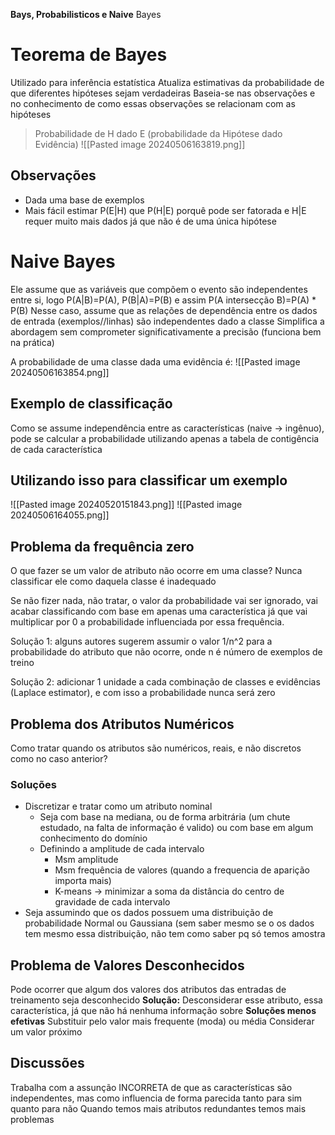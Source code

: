 **Bays, Probabilisticos e Naive** Bayes
# Teorema de Bayes
Utilizado para inferência estatística
Atualiza estimativas da probabilidade de que diferentes hipóteses sejam verdadeiras
	Baseia-se nas observações e no conhecimento de como essas observações se relacionam com as hipóteses

> Probabilidade de H dado E (probabilidade da Hipótese dado Evidência)
![[Pasted image 20240506163819.png]]
## Observações
- Dada uma base de exemplos
- Mais fácil estimar P(E|H) que P(H|E) porquê pode ser fatorada e H|E requer muito mais dados já que não é de uma única hipótese

# Naive Bayes
Ele assume que as variáveis que compõem o evento são independentes entre si, logo
P(A|B)=P(A), P(B|A)=P(B) e assim P(A intersecção B)=P(A) * P(B)
Nesse caso, assume que as relações de dependência entre os dados de entrada (exemplos//linhas) são independentes dado a classe
Simplifica a abordagem sem comprometer significativamente a precisão (funciona bem na prática)

A probabilidade de uma classe dada uma evidência é:
![[Pasted image 20240506163854.png]]

## Exemplo de classificação
Como se assume independência entre as características (naive -> ingênuo), pode se calcular a probabilidade utilizando apenas a tabela de contigência de cada característica
## Utilizando isso para classificar um exemplo
![[Pasted image 20240520151843.png]]
![[Pasted image 20240506164055.png]]

## Problema da frequência zero
O que fazer se um valor de atributo não ocorre em uma classe? Nunca classificar ele como daquela classe é inadequado

Se não fizer nada, não tratar, o valor da probabilidade vai ser ignorado, vai acabar classificando com base em apenas uma característica já que vai multiplicar por 0 a probabilidade influenciada por essa frequência.

Solução 1: alguns autores sugerem assumir o valor 1/n^2 para a probabilidade do atributo que não ocorre, onde n é número de exemplos de treino

Solução 2: adicionar 1 unidade a cada combinação de classes e evidências (Laplace estimator), e com isso a probabilidade nunca será zero

## Problema dos Atributos Numéricos
Como tratar quando os atributos são numéricos, reais, e não discretos como no caso anterior?

### Soluções
- Discretizar e tratar como um atributo nominal
	- Seja com base na mediana, ou de forma arbitrária (um chute estudado, na falta de informação é valido) ou com base em algum conhecimento do domínio
	- Definindo a amplitude de cada intervalo 
		- Msm amplitude
		- Msm frequência de valores (quando a frequencia de aparição importa mais)
		- K-means -> minimizar a soma da distância do centro de gravidade de cada intervalo
- Seja assumindo que os dados possuem uma distribuição de probabilidade Normal ou Gaussiana (sem saber mesmo se o os dados tem mesmo essa distribuição, não tem como saber pq só temos amostra

## Problema de Valores Desconhecidos
Pode ocorrer que algum dos valores dos atributos das entradas de treinamento seja desconhecido
**Solução:** Desconsiderar esse atributo, essa característica, já que não há nenhuma informação sobre
**Soluções menos efetivas**
	Substituir pelo valor mais frequente (moda) ou média
	Considerar um valor próximo

## Discussões
Trabalha com a assunção INCORRETA de que as características são independentes, mas como influencia de forma parecida tanto para sim quanto para não
Quando temos mais atributos redundantes temos mais problemas
